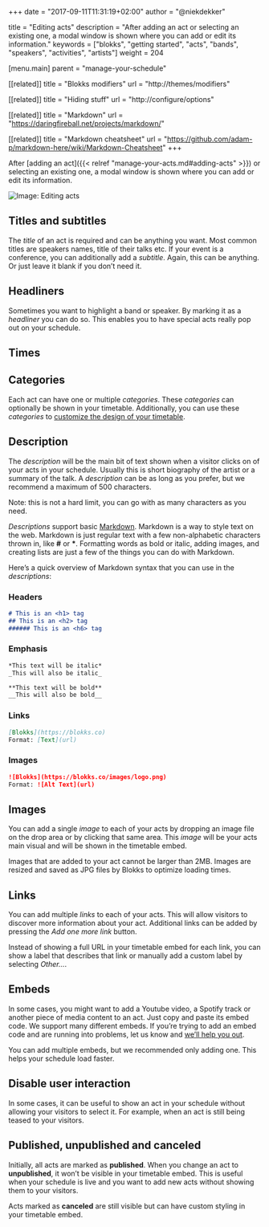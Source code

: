 +++
date            = "2017-09-11T11:31:19+02:00"
author          = "@niekdekker"

title           = "Editing acts"
description     = "After adding an act or selecting an existing one, a modal window is shown where you can add or edit its information."
keywords        = ["blokks", "getting started", "acts", "bands", "speakers", "activities", "artists"]
weight          = 204

[menu.main]
parent          = "manage-your-schedule"

[[related]]
title = "Blokks modifiers"
url = "http://themes/modifiers"

[[related]]
title = "Hiding stuff"
url = "http://configure/options"

[[related]]
title = "Markdown"
url = "https://daringfireball.net/projects/markdown/"

[[related]]
title = "Markdown cheatsheet"
url = "https://github.com/adam-p/markdown-here/wiki/Markdown-Cheatsheet"
+++

After [adding an act]({{< relref "manage-your-acts.md#adding-acts" >}}) or selecting an existing one, a modal window is shown where you can add or edit its information.

![Image: Editing acts](https://blokks.co/docs/images/image.png)

## Titles and subtitles
The *title* of an act is required and can be anything you want. Most common titles are speakers names, title of their talks etc. If your event is a conference, you can additionally add a *subtitle*. Again, this can be anything. Or just leave it blank if you don’t need it.

## Headliners
Sometimes you want to highlight a band or speaker. By marking it as a *headliner* you can do so. This enables you to have special acts really pop out on your schedule.

## Times

## Categories
Each act can have one or multiple *categories*. These *categories* can optionally be shown in your timetable. Additionally, you can use these *categories* to [customize the design of your timetable](http://themes/modififers).

## Description
The *description* will be the main bit of text shown when a visitor clicks on of your acts in your schedule. Usually this is short biography of the artist or a summary of the talk. A *description* can be as long as you prefer, but we recommend a maximum of 500 characters.

<span class='note'>Note: this is not a hard limit, you can go with as many characters as you need.</span>

*Descriptions* support basic [Markdown](https://daringfireball.net/projects/markdown/). Markdown is a way to style text on the web. Markdown is just regular text with a few non-alphabetic characters thrown in, like **#** or **\***. Formatting words as bold or italic, adding images, and creating lists are just a few of the things you can do with Markdown.

Here’s a quick overview of Markdown syntax that you can use in the *descriptions*:

### Headers
```md
# This is an <h1> tag
## This is an <h2> tag
###### This is an <h6> tag
```

### Emphasis
```md
*This text will be italic*
_This will also be italic_

**This text will be bold**
__This will also be bold__
```

### Links
```md
[Blokks](https://blokks.co)
Format: [Text](url)
```

### Images
```md
![Blokks](https://blokks.co/images/logo.png)
Format: ![Alt Text](url)
```

## Images
You can add a single *image* to each of your acts by dropping an image file on the drop area or by clicking that same area. This *image* will be your acts main visual and will be shown in the timetable embed.

<span class='note'>Images that are added to your act cannot be larger than 2MB. Images are resized and saved as JPG files by Blokks to optimize loading times.</span>

## Links
You can add multiple *links* to each of your acts. This will allow visitors to discover more information about your act. Additional links can be added by pressing the *Add one more link* button.

Instead of showing a full URL in your timetable embed for each link, you can show a label that describes that link or manually add a custom label by selecting *Other…*.

## Embeds
In some cases, you might want to add a Youtube video, a Spotify track or another piece of media content to an act. Just copy and paste its embed code. We support many different embeds. If you’re trying to add an embed code and are running into problems, let us know and [we’ll help you out](http://introduction/support).

<span class='note'>You can add multiple embeds, but we recommended only adding one. This helps your schedule load faster.</span>

## Disable user interaction
In some cases, it can be useful to show an act in your schedule without allowing your visitors to select it. For example, when an act is still being teased to your visitors.

## Published, unpublished and canceled
Initially, all acts are marked as **published**. When you change an act to **unpublished**, it won’t be visible in your timetable embed. This is useful when your schedule is live and you want to add new acts without showing them to your visitors.

Acts marked as **canceled** are still visible but can have custom styling in your timetable embed.